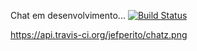 Chat em desenvolvimento... [![Build Status](https://api.travis-ci.org/jefperito/chatz.png)](http://travis-ci.org/#!/jefperito/chatz)

https://api.travis-ci.org/jefperito/chatz.png
